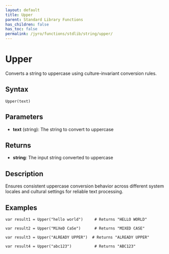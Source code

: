 ```yaml
---
layout: default
title: Upper
parent: Standard Library Functions
has_children: false
has_toc: false
permalink: /jyro/functions/stdlib/string/upper/
---
```


# Upper

Converts a string to uppercase using culture-invariant conversion rules.

## Syntax

```jyro
Upper(text)
```

## Parameters

- **text** (string): The string to convert to uppercase

## Returns

- **string**: The input string converted to uppercase

## Description

Ensures consistent uppercase conversion behavior across different system locales and cultural settings for reliable text processing.

## Examples

```jyro
var result1 = Upper("hello world")     # Returns "HELLO WORLD"
```

```jyro
var result2 = Upper("MiXeD CaSe")      # Returns "MIXED CASE"
```

```jyro
var result3 = Upper("ALREADY UPPER")  # Returns "ALREADY UPPER"
```

```jyro
var result4 = Upper("abc123")          # Returns "ABC123"
```